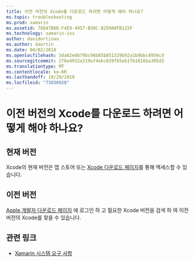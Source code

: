 ```yaml
---
title: 이전 버전의 Xcode를 다운로드 하려면 어떻게 해야 하나요?
ms.topic: troubleshooting
ms.prod: xamarin
ms.assetid: 76D47B6D-F4E9-4957-B30C-B259A8FB125F
ms.technology: xamarin-ios
author: davidortinau
ms.author: daortin
ms.date: 04/02/2018
ms.openlocfilehash: 3da62e6679bc98b85b051329b92a1b9bbc4956cd
ms.sourcegitcommit: 2fbe4932a319af4ebc829f65eb1fb1816ba305d3
ms.translationtype: MT
ms.contentlocale: ko-KR
ms.lasthandoff: 10/29/2019
ms.locfileid: "73030928"
---
```

# <a name="how-can-i-download-a-previous-version-of-xcode"></a>이전 버전의 Xcode를 다운로드 하려면 어떻게 해야 하나요?

## <a name="current-version"></a>현재 버전

Xcode의 현재 버전은 앱 스토어 또는 [Xcode 다운로드 페이지](https://developer.apple.com/xcode/downloads/)를 통해 액세스할 수 있습니다.

## <a name="older-versions"></a>이전 버전

[Apple 개발자 다운로드 페이지](https://developer.apple.com/downloads/more/) 에 로그인 하 고 필요한 Xcode 버전을 검색 하 여 이전 버전의 Xcode를 찾을 수 있습니다.

## <a name="related-links"></a>관련 링크

- [Xamarin 시스템 요구 사항](~/cross-platform/get-started/requirements.md)
